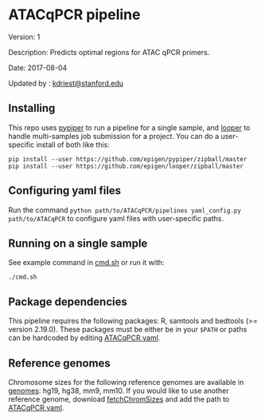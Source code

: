 # ATACqPCR pipeline

Version: 1

Description: Predicts optimal regions for ATAC qPCR primers.

Date: 2017-08-04

Updated by : kdriest@stanford.edu

## Installing

This repo uses [pypiper](https://github.com/epigen/pypiper) to run a pipeline for a single sample, and [looper](https://github.com/epigen/looper) to handle multi-samples job submission for a project. You can do a user-specific install of both like this:

```
pip install --user https://github.com/epigen/pypiper/zipball/master
pip install --user https://github.com/epigen/looper/zipball/master
```
## Configuring yaml files

Run the command `python path/to/ATACqPCR/pipelines yaml_config.py path/to/ATACqPCR` to configure yaml files with user-specific paths.


## Running on a single sample

See example command in [cmd.sh](cmd.sh) or run it with:

```
./cmd.sh
```

## Package dependencies

This pipeline requires the following packages: R, samtools and bedtools (>= version 2.19.0). These packages must be either be in your `$PATH` or paths can be hardcoded by editing [ATACqPCR.yaml](pipelines/ATACqPCR.yaml). 

## Reference genomes

Chromosome sizes for the following reference genomes are available in [genomes](genomes/): hg19, hg38, mm9, mm10.  If you would like to use another reference genome, download [fetchChromSizes](https://www.google.com/url?sa=t&rct=j&q=&esrc=s&source=web&cd=1&ved=0ahUKEwjR1Oi9-sjVAhUQ7GMKHZ0CChsQFggoMAA&url=http%3A%2F%2Fhgdownload.cse.ucsc.edu%2Fadmin%2Fexe%2Flinux.x86_64%2FfetchChromSizes&usg=AFQjCNFl70SKF51EO0cC9FBsVAIZpLc0kg) and add the path to [ATACqPCR.yaml](pipelines/ATACqPCR.yaml).
